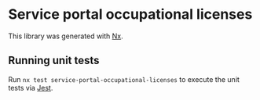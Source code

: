 <!-- gitbook-ignore -->

# Service portal occupational licenses

This library was generated with [Nx](https://nx.dev).

## Running unit tests

Run `nx test service-portal-occupational-licenses` to execute the unit tests via [Jest](https://jestjs.io).
